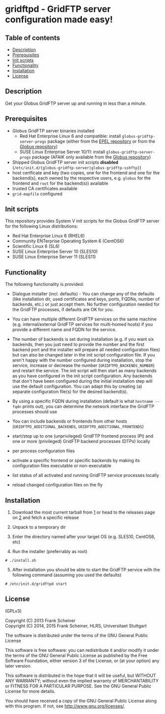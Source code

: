 # gridftpd - GridFTP server configuration made easy! #

## Table of contents ##

  * [Description](#description)
  * [Prerequisites](#prerequisites)
  * [Init scripts](#init-scripts)
  * [Functionality](#functionality)
  * [Installation](#installation)
  * [License](#license)

## Description ##

Get your Globus GridFTP server up and running in less than a minute.

## Prerequisites ##

  * Globus GridFTP server binaries installed
    * Red Hat Enterprise Linux 6 and compatible: install `globus-gridftp-server-progs` package (either from the [EPEL repository] or from the [Globus repository])
    * SUSE Linux Enterprise Server 10/11: install `globus-gridftp-server-progs` package (AFAIK only available from the [Globus repository])
  * Shipped Globus GridFTP server init scripts **disabled**
(`/etc/init.d/{globus-gridftp-server|globus-gridftp-sshftp}`)
  * host certficate and key (two copies, one for the frontend and one for the
backend(s), each owned by the respective users, e.g. `globus` for the frontend and `root` for the backend(s)) available
  * trusted CA certificates available
  * `grid-mapfile` configured

[EPEL repository]: https://fedoraproject.org/wiki/EPEL
[Globus repository]: http://toolkit.globus.org/toolkit/downloads/latest-stable/

## Init scripts ##

This repository provides System V init scripts for the Globus GridFTP server for
the following Linux distributions:

  * Red Hat Enterprise Linux 6 (RHEL6)
  * Community ENTerprise Operating System 6 (CentOS6)
  * Scientific Linux 6 (SL6)
  * SUSE Linux Enterprise Server 10 (SLES10)
  * SUSE Linux Enterprise Server 11 (SLES11)

## Functionality ##

The following functionality is provided:

  * Dialogue installer (incl. defaults) - You can change any of the
defaults (like installation dir, used certificates and keys, ports,
FQDNs, number of backends, etc.) or just accept them. No further
configuration needed for the GridFTP processes, if defaults are OK for you.

  * You can have multiple different GridFTP services on the same machine
(e.g. internal/external GridFTP services for multi-homed hosts) if you
provide a different name and FQDN for the service.

  * The number of backends is set during installation (e.g. if you want
six backends, then you just need to provide the number and the first
backend port and the installer will prepare all needed configuration files) but
can also be changed later in the init script configuration file. If you aren't
happy with the number configured during installation, stop the service,
increase or decrease the number (`GRIDFTPD_BACKENDS_NUMBER`) and restart the
service. The init script will then start as many backends as you have
configured in the init script configuration. Any backends that don't have been
configured during the initial installation step will use the default
configuration. You can adapt this by creating (a) separate configuration file(s)
for the desired backend(s).

  * By using a specific FQDN during installation (default is what
`hostname --fqdn` prints out), you can determine the network interface the
GridFTP processes should use

  * You can include backends or frontends from other hosts
(`GRIDFTPD_ADDITIONAL_BACKENDS`, `GRIDFTPD_ADDITIONAL_FRONTENDS`)

  * start/stop up to one (unprivileged) GridFTP frontend process (PI) and one or
more (privileged) GridFTP backend processes (DTPs) locally

  * per process configuration files

  * activate a specific frontend or specific backends by making its
configuration files executable or non-executable

  * list status of all activated and running GridFTP service processes locally

  * reload changed configuration files on the fly

## Installation ##

  1. Download the most current tarball from [1] or head to the releases page on
[2] and fetch a specific release

  2. Unpack to a temporary dir

  3. Enter the directory named after your target OS (e.g. SLES10, CentOS6, etc)

  4. Run the installer (preferrably as root)

  ```shell
  # ./install.sh
  ```

  5. After installation you should be able to start the GridFTP service with the
following command (assuming you used the defaults)

  ```shell
  # /etc/init.d/gridftpd start
  ```

[1]: archive/master.tar.gz
[2]: releases

## License ##

(GPLv3)

Copyright (C) 2013 Frank Scheiner  
Copyright (C) 2014, 2015 Frank Scheiner, HLRS, Universitaet Stuttgart

The software is distributed under the terms of the GNU General Public License

This software is free software: you can redistribute it and/or modify
it under the terms of the GNU General Public License as published by
the Free Software Foundation, either version 3 of the License, or
(at your option) any later version.

This software is distributed in the hope that it will be useful,
but WITHOUT ANY WARRANTY; without even the implied warranty of
MERCHANTABILITY or FITNESS FOR A PARTICULAR PURPOSE.  See the
GNU General Public License for more details.

You should have received a copy of the GNU General Public License
along with this program.  If not, see <http://www.gnu.org/licenses/>.

